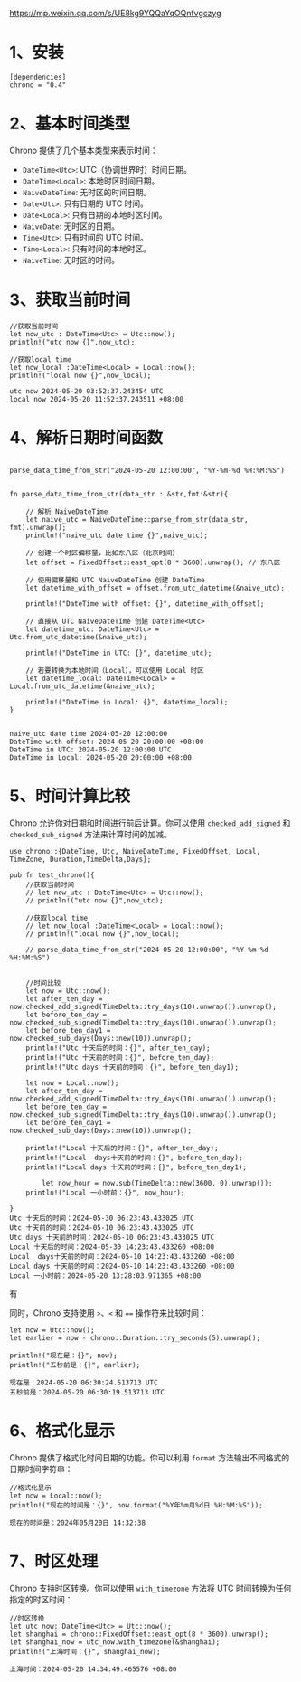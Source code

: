 https://mp.weixin.qq.com/s/UE8kg9YQQaYqOQnfvgczyg

# 1、安装

```
[dependencies]
chrono = "0.4"
```



# 2、基本时间类型

Chrono 提供了几个基本类型来表示时间：

- `DateTime<Utc>`: UTC（协调世界时）时间日期。
- `DateTime<Local>`: 本地时区时间日期。
- `NaiveDateTime`: 无时区的时间日期。
- `Date<Utc>`: 只有日期的 UTC 时间。
- `Date<Local>`: 只有日期的本地时区时间。
- `NaiveDate`: 无时区的日期。
- `Time<Utc>`: 只有时间的 UTC 时间。
- `Time<Local>`: 只有时间的本地时区。
- `NaiveTime`: 无时区的时间。



# 3、获取当前时间

```
//获取当前时间
let now_utc : DateTime<Utc> = Utc::now();
println!("utc now {}",now_utc);

//获取local time
let now_local :DateTime<Local> = Local::now();
println!("local now {}",now_local);

utc now 2024-05-20 03:52:37.243454 UTC
local now 2024-05-20 11:52:37.243511 +08:00
```



# 4、解析日期时间函数

```

parse_data_time_from_str("2024-05-20 12:00:00", "%Y-%m-%d %H:%M:%S")


fn parse_data_time_from_str(data_str : &str,fmt:&str){

    // 解析 NaiveDateTime
    let naive_utc = NaiveDateTime::parse_from_str(data_str, fmt).unwrap();
    println!("naive_utc date time {}",naive_utc);

    // 创建一个时区偏移量，比如东八区（北京时间）
    let offset = FixedOffset::east_opt(8 * 3600).unwrap(); // 东八区

    // 使用偏移量和 UTC NaiveDateTime 创建 DateTime
    let datetime_with_offset = offset.from_utc_datetime(&naive_utc);

    println!("DateTime with offset: {}", datetime_with_offset);

    // 直接从 UTC NaiveDateTime 创建 DateTime<Utc>
    let datetime_utc: DateTime<Utc> = Utc.from_utc_datetime(&naive_utc);

    println!("DateTime in UTC: {}", datetime_utc);

    // 若要转换为本地时间（Local），可以使用 Local 时区
    let datetime_local: DateTime<Local> = Local.from_utc_datetime(&naive_utc);

    println!("DateTime in Local: {}", datetime_local);
}


naive_utc date time 2024-05-20 12:00:00
DateTime with offset: 2024-05-20 20:00:00 +08:00
DateTime in UTC: 2024-05-20 12:00:00 UTC
DateTime in Local: 2024-05-20 20:00:00 +08:00

```



# 5、时间计算比较

Chrono 允许你对日期和时间进行前后计算。你可以使用 `checked_add_signed` 和 `checked_sub_signed` 方法来计算时间的加减。

```
use chrono::{DateTime, Utc, NaiveDateTime, FixedOffset, Local, TimeZone, Duration,TimeDelta,Days};

pub fn test_chrono(){
    //获取当前时间
    // let now_utc : DateTime<Utc> = Utc::now();
    // println!("utc now {}",now_utc);

    //获取local time
    // let now_local :DateTime<Local> = Local::now();
    // println!("local now {}",now_local);

    // parse_data_time_from_str("2024-05-20 12:00:00", "%Y-%m-%d %H:%M:%S")


    //时间比较
    let now = Utc::now();
    let after_ten_day = now.checked_add_signed(TimeDelta::try_days(10).unwrap()).unwrap();
    let before_ten_day = now.checked_sub_signed(TimeDelta::try_days(10).unwrap()).unwrap();
    let before_ten_day1 = now.checked_sub_days(Days::new(10)).unwrap();
    println!("Utc 十天后的时间：{}", after_ten_day);
    println!("Utc 十天前的时间：{}", before_ten_day);
    println!("Utc days 十天前的时间：{}", before_ten_day1);

    let now = Local::now();
    let after_ten_day = now.checked_add_signed(TimeDelta::try_days(10).unwrap()).unwrap();
    let before_ten_day = now.checked_sub_signed(TimeDelta::try_days(10).unwrap()).unwrap();
    let before_ten_day1 = now.checked_sub_days(Days::new(10)).unwrap();

    println!("Local 十天后的时间：{}", after_ten_day);
    println!("Local  days十天前的时间：{}", before_ten_day);
    println!("Local days 十天前的时间：{}", before_ten_day1);
    
 		let now_hour = now.sub(TimeDelta::new(3600, 0).unwrap());
    println!("Local 一小时前：{}", now_hour);

}
Utc 十天后的时间：2024-05-30 06:23:43.433025 UTC
Utc 十天前的时间：2024-05-10 06:23:43.433025 UTC
Utc days 十天前的时间：2024-05-10 06:23:43.433025 UTC
Local 十天后的时间：2024-05-30 14:23:43.433260 +08:00
Local  days十天前的时间：2024-05-10 14:23:43.433260 +08:00
Local days 十天前的时间：2024-05-10 14:23:43.433260 +08:00
Local 一小时前：2024-05-20 13:28:03.971365 +08:00
```

有



同时，Chrono 支持使用 `>`、`<` 和 `==` 操作符来比较时间：

```
let now = Utc::now();
let earlier = now - chrono::Duration::try_seconds(5).unwrap();

println!("现在是：{}", now);
println!("五秒前是：{}", earlier);

现在是：2024-05-20 06:30:24.513713 UTC
五秒前是：2024-05-20 06:30:19.513713 UTC
```





# 6、格式化显示

Chrono 提供了格式化时间日期的功能。你可以利用 `format` 方法输出不同格式的日期时间字符串：

```
//格式化显示
let now = Local::now();
println!("现在的时间是：{}", now.format("%Y年%m月%d日 %H:%M:%S"));

现在的时间是：2024年05月20日 14:32:38
```



# 7、时区处理

Chrono 支持时区转换。你可以使用 `with_timezone` 方法将 UTC 时间转换为任何指定的时区时间：

```
//时区转换
let utc_now: DateTime<Utc> = Utc::now();
let shanghai = chrono::FixedOffset::east_opt(8 * 3600).unwrap();
let shanghai_now = utc_now.with_timezone(&shanghai);
println!("上海时间：{}", shanghai_now);

上海时间：2024-05-20 14:34:49.465576 +08:00
```







































